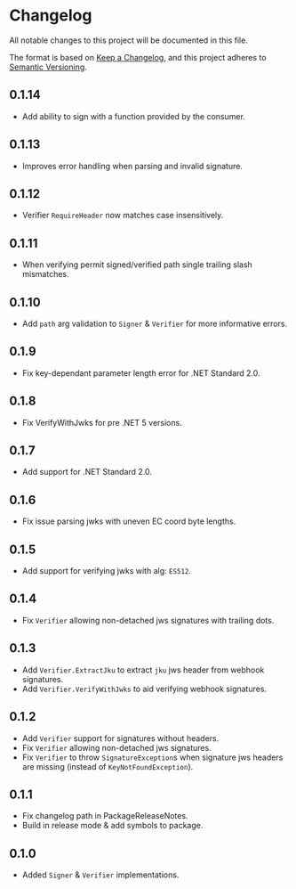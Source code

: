 # Changelog
All notable changes to this project will be documented in this file.

The format is based on [Keep a Changelog](https://keepachangelog.com/en/1.0.0/),
and this project adheres to [Semantic Versioning](https://semver.org/spec/v2.0.0.html).

## 0.1.14
* Add ability to sign with a function provided by the consumer.

## 0.1.13
* Improves error handling when parsing and invalid signature.

## 0.1.12
* Verifier `RequireHeader` now matches case insensitively.

## 0.1.11
* When verifying permit signed/verified path single trailing slash mismatches.

## 0.1.10
* Add `path` arg validation to `Signer` & `Verifier` for more informative errors.

## 0.1.9
* Fix key-dependant parameter length error for .NET Standard 2.0.

## 0.1.8
* Fix VerifyWithJwks for pre .NET 5 versions.

## 0.1.7
* Add support for .NET Standard 2.0.

## 0.1.6
* Fix issue parsing jwks with uneven EC coord byte lengths.

## 0.1.5
* Add support for verifying jwks with alg: `ES512`.

## 0.1.4
* Fix `Verifier` allowing non-detached jws signatures with trailing dots.

## 0.1.3
* Add `Verifier.ExtractJku` to extract `jku` jws header from webhook signatures.
* Add `Verifier.VerifyWithJwks` to aid verifying webhook signatures.

## 0.1.2
* Add `Verifier` support for signatures without headers.
* Fix `Verifier` allowing non-detached jws signatures.
* Fix `Verifier` to throw `SignatureException`s when signature jws headers are missing
  (instead of `KeyNotFoundException`).

## 0.1.1
* Fix changelog path in PackageReleaseNotes.
* Build in release mode & add symbols to package.

## 0.1.0
* Added `Signer` & `Verifier` implementations.
